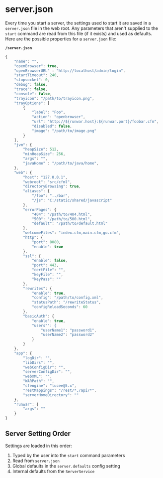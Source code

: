 # server.json

Every time you start a server, the settings used to start it are saved in a `server.json` file in the web root.  Any parameters that aren't supplied to the `start` command are read from this file (if it exists) and used as defaults.  Here are the possible properties for a `server.json` file:

**`/server.json`**
```javascript
{
	"name": "",
	"openBrowser": true,
	"openBrowserURL" : "http://localhost/admin/login",
	"startTimeout": 240,
	"stopsocket": 0,
	"debug": false,
	"trace": false,
	"console": false,
	"trayicon": "/path/to/trayicon.png",
	"trayOptions": [
		{
			"label": "Foo",
			"action": "openbrowser",
			"url": "http://${runwar.host}:${runwar.port}/foobar.cfm",
			"disabled": false,
			"image": "/path/to/image.png"
		}
	],
	"jvm": {
		"heapSize": 512,
		"minHeapSize": 256,
		"args": "",
		"javaHome" : "/path/to/java/home",
	},
	"web": {
		"host": "127.0.0.1",
		"webroot": "src/cfml",
		"directoryBrowsing": true,
		"aliases": {
			"/foo": "../bar",
			"/js": "C:/static/shared/javascript"
		},
		"errorPages": {
			"404": "/path/to/404.html",
			"500": "/path/to/500.html",
			"default": "/path/to/default.html"
		},
		"welcomeFiles": "index.cfm,main.cfm,go.cfm",
		"http": {
			"port": 8080,
			"enable": true
		},
		"ssl": {
			"enable": false,
			"port": 443,
			"certFile": "",
			"keyFile": "",
			"keyPass": ""
		},
		"rewrites": {
			"enable": true,
			"config": "/path/to/config.xml",
			"statusPath": "/rewriteStatus",
			"configReloadSeconds": 60
		},
		"basicAuth": {
			"enable": true,
			"users"': {
				"userName1": "password1",
				"userName2": "password2"
			}
		}
	},
	"app": {
		"logDir": "",
		"libDirs": "",
		"webConfigDir": "",
		"serverConfigDir": "",
		"webXML": "",
		"WARPath": "",
		"cfengine": "lucee@5.x",
		"restMappings": "/rest/*,/api/*",
		"serverHomeDirectory": ""
	},
	"runwar": {
		"args": ""
	}
}
```

## Server Setting Order

Settings are loaded in this order:

1. Typed by the user into the `start` command parameters
2. Read from `server.json`
3. Global defaults in the `server.defaults` config setting
3. Internal defaults from the `ServerService`


